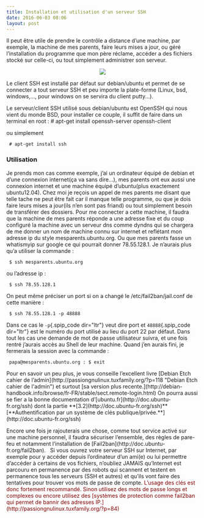 ```yaml
---
title: Installation et utilisation d'un serveur SSH
date: 2016-06-03 08:06
layout: post
---
```


Il peut être utile de prendre le contrôle a distance d’une machine, par
exemple, la machine de mes parents, faire leurs mises a jour, ou géré
l’installation du programme que mon père réclame, accéder a des fichiers
stocké sur celle-ci, ou tout simplement administrer son serveur.

<div style="text-align: center;">

![](http://download.tuxfamily.org/passionlinux/images/png/logo_openssh323b.png)

</div>

<div style="text-align: left;">

Le client SSH est installé par défaut sur debian/ubuntu et permet de se
connecter a tout serveur SSH et peu importe la plate-forme (Linux, bsd,
windows,..., pour windows on se servira du client putty...).
<div>

Le serveur/client SSH utilisé sous debian/ubuntu est OpenSSH qui nous
vient du monde BSD, pour installer ce couple, il suffit de faire dans un
terminal en root :
     # apt-get install openssh-server openssh-client

ou simplement

     # apt-get install ssh

### Utilisation

Je prends mon cas comme exemple, j’ai un ordinateur équipé de debian et
d’une connexion internet(ça va sans dire...), mes parents ont eux aussi
une connexion internet et une machine équipé d’ubuntu(plus exactement
ubuntu12.04). Chez moi je reçois un appel de mes parents me disant que
telle tache ne peut être fait car il manque telle programme, ou que je
dois faire leurs mises a jour(ils n’en sont pas friand) ou tout
simplement besoin de transférer des dossiers. Pour me connecter a cette
machine, il faudra que la machine de mes parents réponde a une adresse
fixe et du coup configuré la machine avec un serveur dns comme dyndns
qui se chargera de me donner un nom de machine connu sur internet et
reflétant mon adresse ip du style mesparents.ubuntu.org. Ou que mes
parents fasse un whatismyip sur google ce qui pourrait donner
78.55.128.1. Je n’aurais plus qu’a utiliser la commande :

     $ ssh mesparents.ubuntu.org

ou l’adresse ip :

     $ ssh 78.55.128.1

On peut même préciser un port si on a changé le /etc/fail2ban/jail.conf
de cette manière :

     $ ssh 78.55.128.1 -p 48888

Dans ce cas le `-p`{.spip_code dir="ltr"} veut dire port
et `48888`{.spip_code dir="ltr"} est le numéro du port utilisé au lieu
du port 22 par défaut. Dans tout les cas une demande de mot de passe
utilisateur suivra, et une fois rentré j’aurais accès au Shell de leur
machine. Quand j’en aurais fini, je fermerais la session avec la
commande :

     papa@mesparents.ubuntu.org : $ exit

<p>
Pour en savoir un peu plus, je vous conseille l’excellent livre [Debian
Etch cahier de
l’admin](http://passiongnulinux.tuxfamily.org/?p=118 "Debian Etch cahier de l'admin") et
surtout [sa version plus
recente.](http://debian-handbook.info/browse/fr-FR/stable/sect.remote-login.html) On
pourra aussi se fier a la bonne documentation
d’[ubuntu.fr](http://doc.ubuntu-fr.org/ssh) dont la partie
**[3.2](http://doc.ubuntu-fr.org/ssh)**[**Authentification par un
système de clés publique/privée.**](http://doc.ubuntu-fr.org/ssh)

</div>

<p>
Encore une fois je rajouterais une chose, comme tout service activé sur
une machine personnel, il faudra sécuriser l’ensemble, des règles
de pare-feu et notamment l’installation
de [Fail2ban](http://doc.ubuntu-fr.org/fail2ban).   Si vous ouvrez votre
serveur SSH sur Internet, par exemple pour y accéder depuis l’ordinateur
d’un ami(e) ou lui permettre d’accéder à certains de vos fichiers,
n’oubliez JAMAIS qu’Internet est parcouru en permanence par des robots
qui scannent et testent en permanence tous les serveurs (SSH et autres)
et qu’ils vont faire des tentatives pour trouver vos mots de passe de
compte. <span style="color: #800000;">L’usage des clés est donc
fortement recommandé. Sinon utilisez des mots de passe longs et
complexes ou encore utilisez des [systèmes de protection comme fail2ban
qui permet de bannir des adresses
IP.](http://passiongnulinux.tuxfamily.org/?p=84)</span>

</div>
